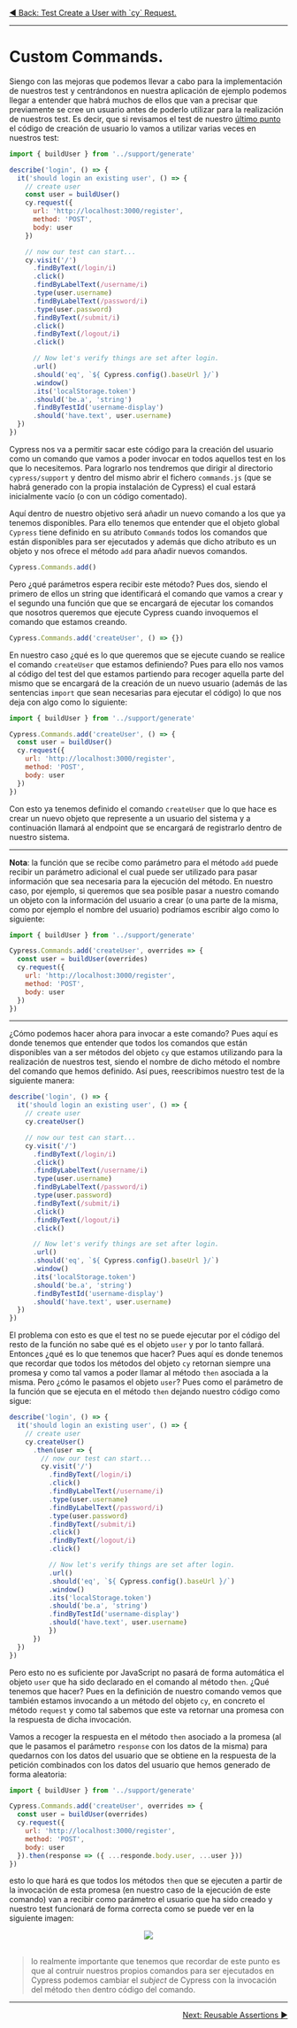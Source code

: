 <p align="left">
  <a href="06_12.md">◀ Back: Test Create a User with `cy` Request.</a>
</p>

---
# Custom Commands.

Siengo con las mejoras que podemos llevar a cabo para la implementación de nuestros test y centrándonos en nuestra aplicación de ejemplo podemos llegar a entender que habrá muchos de ellos que van a precisar que previamente se cree un usuario antes de poderlo utilizar para la realización de nuestros test. Es decir, que si revisamos el test de nuestro [último punto](./06_12.md) el código de creación de usuario lo vamos a utilizar varias veces en nuestros test:

```js
import { buildUser } from '../support/generate'

describe('login', () => {
  it('should login an existing user', () => {
    // create user
    const user = buildUser()
    cy.request({
      url: 'http://localhost:3000/register',
      method: 'POST',
      body: user
    })

    // now our test can start...
    cy.visit('/')
      .findByText(/login/i)
      .click()
      .findByLabelText(/username/i)
      .type(user.username)
      .findByLabelText(/password/i)
      .type(user.password)
      .findByText(/submit/i)
      .click()
      .findByText(/logout/i)
      .click()

      // Now let's verify things are set after login.
      .url()
      .should('eq', `${ Cypress.config().baseUrl }/`)
      .window()
      .its('localStorage.token')
      .should('be.a', 'string')
      .findByTestId('username-display')
      .should('have.text', user.username)
  })
})
```

Cypress nos va a permitir sacar este código para la creación del usuario como un comando que vamos a poder invocar en todos aquellos test en los que lo necesitemos. Para lograrlo nos tendremos que dirigir al directorio `cypress/support` y dentro del mismo abrir el fichero `commands.js` (que se habrá generado con la propia instalación de Cypress) el cual estará inicialmente vacío (o con un código comentado).

Aquí dentro de nuestro objetivo será añadir un nuevo comando a los que ya tenemos disponibles. Para ello tenemos que entender que el objeto global `Cypress` tiene definido en su atributo `Commands` todos los comandos que están disponibles para ser ejecutados y además que dicho atributo es un objeto y nos ofrece el método `add` para añadir nuevos comandos.

```js
Cypress.Commands.add()
```

Pero ¿qué parámetros espera recibir este método? Pues dos, siendo el primero de ellos un string que identificará el comando que vamos a crear y el segundo una función que que se encargará de ejecutar los comandos que nosotros queremos que ejecute Cypress cuando invoquemos el comando que estamos creando.

```js
Cypress.Commands.add('createUser', () => {})
```

En nuestro caso ¿qué es lo que queremos que se ejecute cuando se realice el comando `createUser` que estamos definiendo? Pues para ello nos vamos al código del test del que estamos partiendo para recoger aquella parte del mismo que se encargará de la creación de un nuevo usuario (además de las sentencias `import` que sean necesarias para ejecutar el código) lo que nos deja con algo como lo siguiente:

```js
import { buildUser } from '../support/generate'

Cypress.Commands.add('createUser', () => {
  const user = buildUser()
  cy.request({
    url: 'http://localhost:3000/register',
    method: 'POST',
    body: user
  })
})
```

Con esto ya tenemos definido el comando `createUser` que lo que hace es crear un nuevo objeto que represente a un usuario del sistema y a continuación llamará al endpoint que se encargará de registrarlo dentro de nuestro sistema.

---
**Nota**: la función que se recibe como parámetro para el método `add` puede recibir un parámetro adicional el cual puede ser utilizado para pasar información que sea necesaria para la ejecución del método. En nuestro caso, por ejemplo, si queremos que sea posible pasar a nuestro comando un objeto con la información del usuario a crear (o una parte de la misma, como por ejemplo el nombre del usuario) podríamos escribir algo como lo siguiente:

```js
import { buildUser } from '../support/generate'

Cypress.Commands.add('createUser', overrides => {
  const user = buildUser(overrides)
  cy.request({
    url: 'http://localhost:3000/register',
    method: 'POST',
    body: user
  })
})
```

---

¿Cómo podemos hacer ahora para invocar a este comando? Pues aquí es donde tenemos que entender que todos los comandos que están disponibles van a ser métodos del objeto `cy` que estamos utilizando para la realización de nuestros test, siendo el nombre de dicho método el nombre del comando que hemos definido. Así pues, reescribimos nuestro test de la siguiente manera:

```js
describe('login', () => {
  it('should login an existing user', () => {
    // create user
    cy.createUser()

    // now our test can start...
    cy.visit('/')
      .findByText(/login/i)
      .click()
      .findByLabelText(/username/i)
      .type(user.username)
      .findByLabelText(/password/i)
      .type(user.password)
      .findByText(/submit/i)
      .click()
      .findByText(/logout/i)
      .click()

      // Now let's verify things are set after login.
      .url()
      .should('eq', `${ Cypress.config().baseUrl }/`)
      .window()
      .its('localStorage.token')
      .should('be.a', 'string')
      .findByTestId('username-display')
      .should('have.text', user.username)
  })
})
```

El problema con esto es que el test no se puede ejecutar por el código del resto de la función no sabe qué es el objeto `user` y por lo tanto fallará. Entonces ¿qué es lo que tenemos que hacer? Pues aquí es donde tenemos que recordar que todos los métodos del objeto `cy` retornan siempre una promesa y como tal vamos a poder llamar al método `then` asociada a la misma. Pero ¿cómo le pasamos el objeto `user`? Pues como el parámetro de la función que se ejecuta en el método `then` dejando nuestro código como sigue:

```js
describe('login', () => {
  it('should login an existing user', () => {
    // create user
    cy.createUser()
      .then(user => {
        // now our test can start...
        cy.visit('/')
          .findByText(/login/i)
          .click()
          .findByLabelText(/username/i)
          .type(user.username)
          .findByLabelText(/password/i)
          .type(user.password)
          .findByText(/submit/i)
          .click()
          .findByText(/logout/i)
          .click()

          // Now let's verify things are set after login.
          .url()
          .should('eq', `${ Cypress.config().baseUrl }/`)
          .window()
          .its('localStorage.token')
          .should('be.a', 'string')
          .findByTestId('username-display')
          .should('have.text', user.username)
          })
      })
  })
})
```

Pero esto no es suficiente por JavaScript no pasará de forma automática el objeto `user` que ha sido declarado en el comando al método `then`. ¿Qué tenemos que hacer? Pues en la definición de nuestro comando vemos que también estamos invocando a un método del objeto `cy`, en concreto el método `request` y como tal sabemos que este va retornar una promesa con la respuesta de dicha invocación.

Vamos a recoger la respuesta en el método `then` asociado a la promesa (al que le pasamos el parámetro `response` con los datos de la misma) para quedarnos con los datos del usuario que se obtiene en la respuesta de la petición combinados con los datos del usuario que hemos generado de forma aleatoria:

```js
import { buildUser } from '../support/generate'

Cypress.Commands.add('createUser', overrides => {
  const user = buildUser(overrides)
  cy.request({
    url: 'http://localhost:3000/register',
    method: 'POST',
    body: user
  }).then(response => ({ ...responde.body.user, ...user }))
})
```

esto lo que hará es que todos los métodos `then` que se ejecuten a partir de la invocación de esta promesa (en nuestro caso de la ejecución de este comando) van a recibir como parámetro el usuario que ha sido creado y nuestro test funcionará de forma correcta como se puede ver en la siguiente imagen:

<div style='text-align: center'>
  <img src='images/06_56.png' />
</div>
<br />

>
> lo realmente importante que tenemos que recordar de este punto es que al contruir nuestros propios comandos para ser ejecutados en Cypress podemos cambiar el *subject* de Cypress con la invocación del método `then` dentro código del comando.
>

---

<p align="right">
  <a href="06_14.md">Next: Reusable Assertions ▶</a>
</p>
